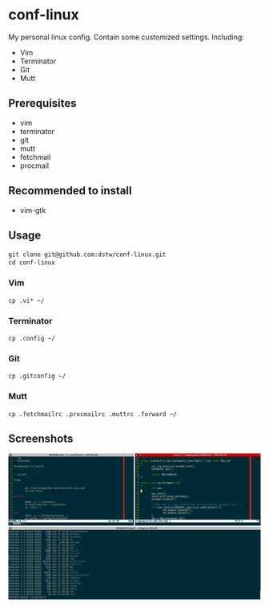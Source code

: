 # conf-linux

My personal linux config. Contain some customized settings. Including:

* Vim
* Terminator
* Git
* Mutt

Prerequisites
-------------

* vim
* terminator
* git
* mutt
* fetchmail
* procmail

Recommended to install
----------------------

* vim-gtk

Usage
-----

	git clone git@github.com:dstw/conf-linux.git
	cd conf-linux

### Vim

	cp .vi* ~/

### Terminator

	cp .config ~/

### Git
	
	cp .gitconfig ~/

### Mutt

	cp .fetchmailrc .procmailrc .muttrc .forward ~/

Screenshots
-----------

![terminal](https://github.com/dstw/conf-linux/raw/master/screenshots/terminal.png)
